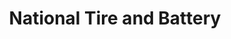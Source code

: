 ---
title: "National Tire and Battery"
url: /north-olmsted/national-tire-and-battery/
shop: Autowerkstatt
---